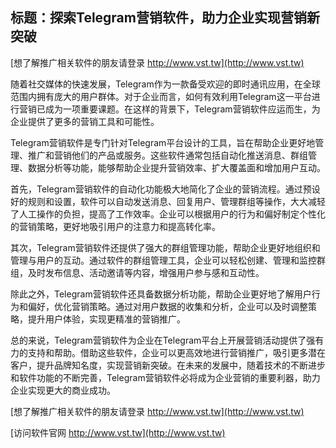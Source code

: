 ## **标题：探索Telegram营销软件，助力企业实现营销新突破**

[想了解推广相关软件的朋友请登录 http://www.vst.tw](http://www.vst.tw)

随着社交媒体的快速发展，Telegram作为一款备受欢迎的即时通讯应用，在全球范围内拥有庞大的用户群体。对于企业而言，如何有效利用Telegram这一平台进行营销已成为一项重要课题。在这样的背景下，Telegram营销软件应运而生，为企业提供了更多的营销工具和可能性。

Telegram营销软件是专门针对Telegram平台设计的工具，旨在帮助企业更好地管理、推广和营销他们的产品或服务。这些软件通常包括自动化推送消息、群组管理、数据分析等功能，能够帮助企业提升营销效率、扩大覆盖面和增加用户互动。

首先，Telegram营销软件的自动化功能极大地简化了企业的营销流程。通过预设好的规则和设置，软件可以自动发送消息、回复用户、管理群组等操作，大大减轻了人工操作的负担，提高了工作效率。企业可以根据用户的行为和偏好制定个性化的营销策略，更好地吸引用户的注意力和提高转化率。

其次，Telegram营销软件还提供了强大的群组管理功能，帮助企业更好地组织和管理与用户的互动。通过软件的群组管理工具，企业可以轻松创建、管理和监控群组，及时发布信息、活动邀请等内容，增强用户参与感和互动性。

除此之外，Telegram营销软件还具备数据分析功能，帮助企业更好地了解用户行为和偏好，优化营销策略。通过对用户数据的收集和分析，企业可以及时调整策略，提升用户体验，实现更精准的营销推广。

总的来说，Telegram营销软件为企业在Telegram平台上开展营销活动提供了强有力的支持和帮助。借助这些软件，企业可以更高效地进行营销推广，吸引更多潜在客户，提升品牌知名度，实现营销新突破。在未来的发展中，随着技术的不断进步和软件功能的不断完善，Telegram营销软件必将成为企业营销的重要利器，助力企业实现更大的商业成功。

[想了解推广相关软件的朋友请登录 http://www.vst.tw](http://www.vst.tw)


[访问软件官网 http://www.vst.tw](http://www.vst.tw)
